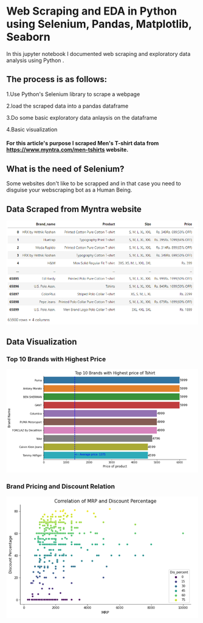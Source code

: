 
# Web Scraping and EDA in Python using Selenium, Pandas, Matplotlib, Seaborn

In this jupyter notebook I documented web scraping and exploratory data analysis using Python .


## The process is as follows:

1.Use Python's Selenium library to scrape a webpage

2.load the scraped data into a pandas dataframe

3.Do some basic exploratory data anlaysis on the dataframe

4.Basic visualization

#### For this article's purpose I scraped Men's T-shirt data from https://www.myntra.com/men-tshirts website.

## What is the need of Selenium?

Some websites don't like to be scrapped and in that case you need to disguise your webscraping bot as a Human Being.

## Data Scraped from Myntra website
![image](https://github.com/tridevbhansali/Python_end_to_end_project/blob/main/Scraped%20data.png)

## Data Visualization
### Top 10 Brands with Highest Price
![image](https://github.com/tridevbhansali/Python_end_to_end_project/blob/main/highest%20price.png)
### Brand Pricing and Discount Relation
![image](https://github.com/tridevbhansali/Python_end_to_end_project/blob/main/correlation.png)
